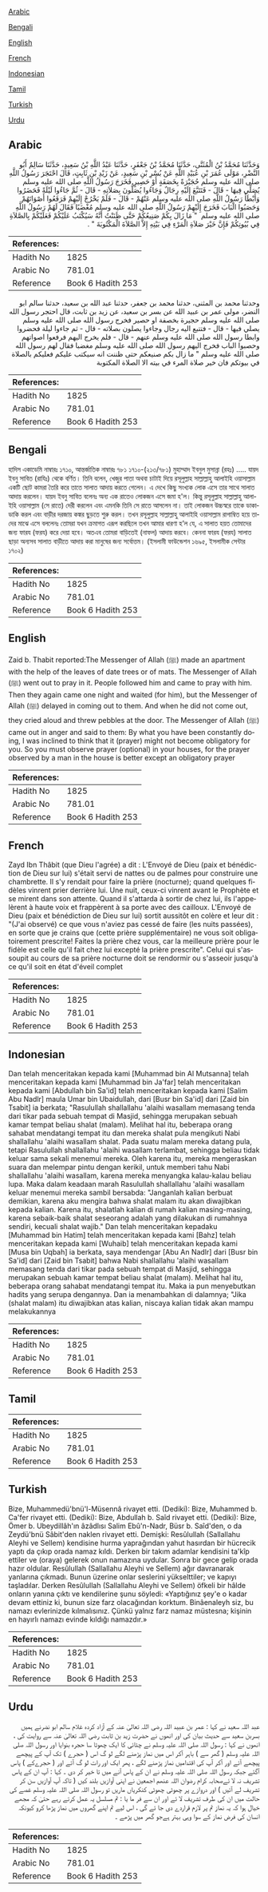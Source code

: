 [Arabic](#arabic)

[Bengali](#bengali)

[English](#english)

[French](#french)

[Indonesian](#indonesian)

[Tamil](#tamil)

[Turkish](#turkish)

[Urdu](#urdu)

## Arabic


<div dir="rtl" lang="ar" style={{fontSize:'larger',backgroundColor:'#f8f9fa',padding:20}}>
وَحَدَّثَنَا مُحَمَّدُ بْنُ الْمُثَنَّى، حَدَّثَنَا مُحَمَّدُ بْنُ جَعْفَرٍ، حَدَّثَنَا عَبْدُ اللَّهِ بْنُ سَعِيدٍ، حَدَّثَنَا سَالِمٌ أَبُو النَّضْرِ، مَوْلَى عُمَرَ بْنِ عُبَيْدِ اللَّهِ عَنْ بُسْرِ بْنِ سَعِيدٍ، عَنْ زَيْدِ بْنِ ثَابِتٍ، قَالَ احْتَجَرَ رَسُولُ اللَّهِ صلى الله عليه وسلم حُجَيْرَةً بِخَصَفَةٍ أَوْ حَصِيرٍ فَخَرَجَ رَسُولُ اللَّهِ صلى الله عليه وسلم يُصَلِّي فِيهَا - قَالَ - فَتَتَبَّعَ إِلَيْهِ رِجَالٌ وَجَاءُوا يُصَلُّونَ بِصَلاَتِهِ - قَالَ - ثُمَّ جَاءُوا لَيْلَةً فَحَضَرُوا وَأَبْطَأَ رَسُولُ اللَّهِ صلى الله عليه وسلم عَنْهُمْ - قَالَ - فَلَمْ يَخْرُجْ إِلَيْهِمْ فَرَفَعُوا أَصْوَاتَهُمْ وَحَصَبُوا الْبَابَ فَخَرَجَ إِلَيْهِمْ رَسُولُ اللَّهِ صلى الله عليه وسلم مُغْضَبًا‏ فَقَالَ لَهُمْ رَسُولُ اللَّهِ صلى الله عليه وسلم ‏ "‏ مَا زَالَ بِكُمْ صَنِيعُكُمْ حَتَّى ظَنَنْتُ أَنَّهُ سَيُكْتَبُ عَلَيْكُمْ فَعَلَيْكُمْ بِالصَّلاَةِ فِي بُيُوتِكُمْ فَإِنَّ خَيْرَ صَلاَةِ الْمَرْءِ فِي بَيْتِهِ إِلاَّ الصَّلاَةَ الْمَكْتُوبَةَ ‏"‏ ‏.‏
</div>
<div style={{backgroundColor:'#f8f9fa',padding:20, marginBottom: 10}}><table> <thead> <tr> <th>References:</th> <th></th> </tr> </thead> <tbody><tr><td>Hadith No</td><td>1825</td></tr><tr><td>Arabic No</td><td>781.01</td></tr><tr><td>Reference</td><td>Book 6 Hadith 253</td></tr></tbody></table></div>


<div dir="rtl" lang="ar" style={{fontSize:'larger',backgroundColor:'#f8f9fa',padding:20}}>
وحدثنا محمد بن المثنى، حدثنا محمد بن جعفر، حدثنا عبد الله بن سعيد، حدثنا سالم ابو النضر، مولى عمر بن عبيد الله عن بسر بن سعيد، عن زيد بن ثابت، قال احتجر رسول الله صلى الله عليه وسلم حجيرة بخصفة او حصير فخرج رسول الله صلى الله عليه وسلم يصلي فيها - قال - فتتبع اليه رجال وجاءوا يصلون بصلاته - قال - ثم جاءوا ليلة فحضروا وابطا رسول الله صلى الله عليه وسلم عنهم - قال - فلم يخرج اليهم فرفعوا اصواتهم وحصبوا الباب فخرج اليهم رسول الله صلى الله عليه وسلم مغضبا فقال لهم رسول الله صلى الله عليه وسلم " ما زال بكم صنيعكم حتى ظننت انه سيكتب عليكم فعليكم بالصلاة في بيوتكم فان خير صلاة المرء في بيته الا الصلاة المكتوبة
</div>
<div style={{backgroundColor:'#f8f9fa',padding:20, marginBottom: 10}}><table> <thead> <tr> <th>References:</th> <th></th> </tr> </thead> <tbody><tr><td>Hadith No</td><td>1825</td></tr><tr><td>Arabic No</td><td>781.01</td></tr><tr><td>Reference</td><td>Book 6 Hadith 253</td></tr></tbody></table></div>

## Bengali


<div dir="ltr" lang="bn" style={{fontSize:'larger',backgroundColor:'#f8f9fa',padding:20}}>
হাদিস একাডেমি নাম্বারঃ ১৭১০, আন্তর্জাতিক নাম্বারঃ ৭৮১ ১৭১০-(২১৩/৭৮১) মুহাম্মাদ ইবনুল মুসান্না (রহঃ) ..... যায়দ ইবনু সাবিত (রাযিঃ) থেকে বর্ণিত। তিনি বলেন, খেজুর পাতা অথবা চাটাই দিয়ে রসূলুল্লাহ সাল্লাল্লাহু আলাইহি ওয়াসাল্লাম একটি ছোট কামরা তৈরি করে তাতে সালাত আদায় করতে গেলেন। এ দেখে কিছু সংখ্যক লোক এসে তার সাথে সালাত আদায় করলেন। যায়দ ইবনু সাবিত বলেনঃ অন্য এক রাতেও লোকজন এসে জমা হ'ল। কিন্তু রসূলুল্লাহ সাল্লাল্লাহু আলাইহি ওয়াসাল্লাম (সে রাতে) দেরী করলেন এবং এমনকি তিনি সে রাতে আসলেন না। তাই লোকজন উচ্চস্বরে তাকে ডাকাডাকি করল এবং বাড়ীর দরজায় কঙ্কর ছুড়তে শুরু করল। তখন রসূলুল্লাহ সাল্লাল্লাহু আলাইহি ওয়াসাল্লাম রাগাম্বিত হয়ে তাদের মাঝে এসে বললেনঃ তোমরা যখন ক্রমাগত এরূপ করছিলে তখন আমার ধারণা হ’ল যে, এ সালাত হয়ত তোমাদের জন্য ফারয (ফরয) করে দেয়া হবে। অতএব তোমরা বাড়িতেই (নাফল) আদায় করবে। কেননা ফারয (ফরয) সালাত ছাড়া অন্যসব সালাত বাড়ীতে আদায় করা মানুষের জন্য সর্বোত্তম। (ইসলামী ফাউন্ডেশন ১৬৯৫, ইসলামীক সেন্টার ১৭০২)
</div>
<div style={{backgroundColor:'#f8f9fa',padding:20, marginBottom: 10}}><table> <thead> <tr> <th>References:</th> <th></th> </tr> </thead> <tbody><tr><td>Hadith No</td><td>1825</td></tr><tr><td>Arabic No</td><td>781.01</td></tr><tr><td>Reference</td><td>Book 6 Hadith 253</td></tr></tbody></table></div>

## English


<div dir="ltr" lang="en" style={{fontSize:'larger',backgroundColor:'#f8f9fa',padding:20}}>
Zaid b. Thabit reported:The Messenger of Allah (ﷺ) made an apartment with the help of the leaves of date trees or of mats. The Messenger of Allah (ﷺ) went out to pray in it. People followed him and came to pray with him. Then they again came one night and waited (for him), but the Messenger of Allah (ﷺ) delayed in coming out to them. And when he did not come out, they cried aloud and threw pebbles at the door. The Messenger of Allah (ﷺ) came out in anger and said to them: By what you have been constantly doing, I was inclined to think that it (prayer) might not become obligatory for you. So you must observe prayer (optional) in your houses, for the prayer observed by a man in the house is better except an obligatory prayer
</div>
<div style={{backgroundColor:'#f8f9fa',padding:20, marginBottom: 10}}><table> <thead> <tr> <th>References:</th> <th></th> </tr> </thead> <tbody><tr><td>Hadith No</td><td>1825</td></tr><tr><td>Arabic No</td><td>781.01</td></tr><tr><td>Reference</td><td>Book 6 Hadith 253</td></tr></tbody></table></div>

## French


<div dir="ltr" lang="fr" style={{fontSize:'larger',backgroundColor:'#f8f9fa',padding:20}}>
Zayd Ibn Thâbit (que Dieu l'agrée) a dit : L'Envoyé de Dieu (paix et bénédiction de Dieu sur lui) s'était servi de nattes ou de palmes pour construire une chambrette. Il s'y rendait pour faire la prière (nocturne); quand quelques fidèles vinrent prier derrière lui. Une nuit, ceux-ci vinrent avant le Prophète et se mirent dans son attente. Quand il s'attarda à sortir de chez lui, ils l'appelèrent à haute voix et frappèrent à sa porte avec des cailloux. L'Envoyé de Dieu (paix et bénédiction de Dieu sur lui) sortit aussitôt en colère et leur dit : "(J'ai observé) ce que vous n'aviez pas cessé de faire (les nuits passées), en sorte que je crains que (cette prière supplémentaire) ne vous soit obligatoirement prescrite! Faites la prière chez vous, car la meilleure prière pour le fidèle est celle qu'il fait chez lui excepté la prière prescrite". Celui qui s'assoupit au cours de sa prière nocturne doit se rendormir ou s'asseoir jusqu'à ce qu'il soit en état d'éveil complet
</div>
<div style={{backgroundColor:'#f8f9fa',padding:20, marginBottom: 10}}><table> <thead> <tr> <th>References:</th> <th></th> </tr> </thead> <tbody><tr><td>Hadith No</td><td>1825</td></tr><tr><td>Arabic No</td><td>781.01</td></tr><tr><td>Reference</td><td>Book 6 Hadith 253</td></tr></tbody></table></div>

## Indonesian


<div dir="ltr" lang="id" style={{fontSize:'larger',backgroundColor:'#f8f9fa',padding:20}}>
Dan telah menceritakan kepada kami [Muhammad bin Al Mutsanna] telah menceritakan kepada kami [Muhammad bin Ja'far] telah menceritakan kepada kami [Abdullah bin Sa'id] telah menceritakan kepada kami [Salim Abu Nadlr] maula Umar bin Ubaidullah, dari [Busr bin Sa'id] dari [Zaid bin Tsabit] ia berkata; "Rasulullah shallallahu 'alaihi wasallam memasang tenda dari tikar pada sebuah tempat di Masjid, sehingga merupakan sebuah kamar tempat beliau shalat (malam). Melihat hal itu, beberapa orang sahabat mendatangi tempat itu dan mereka shalat pula mengikuti Nabi shallallahu 'alaihi wasallam shalat. Pada suatu malam mereka datang pula, tetapi Rasulullah shallallahu 'alaihi wasallam terlambat, sehingga beliau tidak keluar sama sekali menemui mereka. Oleh karena itu, mereka mengeraskan suara dan melempar pintu dengan kerikil, untuk memberi tahu Nabi shallallahu 'alaihi wasallam, karena mereka menyangka kalau-kalau beliau lupa. Maka dalam keadaan marah Rasulullah shallallahu 'alaihi wasallam keluar menemui mereka sambil bersabda: "Janganlah kalian berbuat demikian, karena aku mengira bahwa shalat malam itu akan diwajibkan kepada kalian. Karena itu, shalatlah kalian di rumah kalian masing-masing, karena sebaik-baik shalat seseorang adalah yang dilakukan di rumahnya sendiri, kecuali shalat wajib." Dan telah menceritakan kepadaku [Muhammad bin Hatim] telah menceritakan kepada kami [Bahz] telah menceritakan kepada kami [Wuhaib] telah menceritakan kepada kami [Musa bin Uqbah] ia berkata, saya mendengar [Abu An Nadlr] dari [Busr bin Sa'id] dari [Zaid bin Tsabit] bahwa Nabi shallallahu 'alaihi wasallam memasang tenda dari tikar pada sebuah tempat di Masjid, sehingga merupakan sebuah kamar tempat beliau shalat (malam). Melihat hal itu, beberapa orang sahabat mendatangi tempat itu. Maka ia pun menyebutkan hadits yang serupa dengannya. Dan ia menambahkan di dalamnya; "Jika (shalat malam) itu diwajibkan atas kalian, niscaya kalian tidak akan mampu melakukannya
</div>
<div style={{backgroundColor:'#f8f9fa',padding:20, marginBottom: 10}}><table> <thead> <tr> <th>References:</th> <th></th> </tr> </thead> <tbody><tr><td>Hadith No</td><td>1825</td></tr><tr><td>Arabic No</td><td>781.01</td></tr><tr><td>Reference</td><td>Book 6 Hadith 253</td></tr></tbody></table></div>

## Tamil


<div dir="ltr" lang="ta" style={{fontSize:'larger',backgroundColor:'#f8f9fa',padding:20}}>

</div>
<div style={{backgroundColor:'#f8f9fa',padding:20, marginBottom: 10}}><table> <thead> <tr> <th>References:</th> <th></th> </tr> </thead> <tbody><tr><td>Hadith No</td><td>1825</td></tr><tr><td>Arabic No</td><td>781.01</td></tr><tr><td>Reference</td><td>Book 6 Hadith 253</td></tr></tbody></table></div>

## Turkish


<div dir="ltr" lang="tr" style={{fontSize:'larger',backgroundColor:'#f8f9fa',padding:20}}>
Bize, Muhammedü'bnü'l-Müsennâ rivayet etti. (Dediki): Bize, Muhammed b. Ca'fer rivayet etti. (Dediki): Bize, Abdullah b. Saîd rivayet etti. (Dediki): Bize, Ömer b. Ubeydillâh'ın âzâdlısı Salim Ebû'n-Nadr, Büsr b. Saîd'den, o da Zeydü'bnü Sâbit'den naklen rivayet etti. Demişki: Resûlullah (Sallallahu Aleyhi ve Sellem) kendisine hurma yaprağından yahut hasırdan bir hücrecik yaptı da çıkıp orada namaz kıldı. Derken bir takım adamlar kendisini ta'kîp ettiler ve (oraya) gelerek onun namazına uydular. Sonra bir gece gelip orada hazır oldular. Resûlullah (Sallallahu Aleyhi ve Sellem) ağır davranarak yanlarına çıkmadı. Bunun üzerine onlar seslerini yükselttiler; ve kapıyı taşladılar. Derken Resûlullah (Sallallahu Aleyhi ve Sellem) öfkeli bir hâlde onların yanına çıktı ve kendilerine şunu söyledi: «Yaptığınız şey'e o kadar devam ettiniz ki, bunun size farz olacağından korktum. Binâenaleyh siz, bu namazı evlerinizde kılmalısınız. Çünkü yalnız farz namaz müstesna; kişinin en hayırlı namazı evinde kıldığı namazdır.»
</div>
<div style={{backgroundColor:'#f8f9fa',padding:20, marginBottom: 10}}><table> <thead> <tr> <th>References:</th> <th></th> </tr> </thead> <tbody><tr><td>Hadith No</td><td>1825</td></tr><tr><td>Arabic No</td><td>781.01</td></tr><tr><td>Reference</td><td>Book 6 Hadith 253</td></tr></tbody></table></div>

## Urdu


<div dir="rtl" lang="ur" style={{fontSize:'larger',backgroundColor:'#f8f9fa',padding:20}}>
عبد اللہ سعید نے کہا : عمر بن عبید اللہ رضی اللہ تعالیٰ عنہ کے آزاد کردہ غلام سالم ابو نضرنے ہمیں بسربن سعید سے حدیث بیان کی اور انھوں نے حضرت زید بن ثابت رضی اللہ تعالیٰ عنہ سے روایت کی ، انھوں نے کہا : رسول اللہ صلی اللہ علیہ وسلم نے چٹائی کا ایک چھوٹا سا حجرہ بنوایا اور رسول اللہ صلی اللہ علیہ وسلم ( گھر سے ) باہر آکر اس میں نماز پڑھنے لگے لو گ اس ( حجرے ) تک آپ کے پیچھے پیچھے آئے اور آکر آپ کی اقتدامیں نماز پڑھنے لگے ، پھر ایک اور رات لو گ آئے اور ( حجرےکے ) پاس آگئے جبکہ رسول اللہ صلی اللہ علیہ وسلم نے ان کے پاس آنے میں تا خیر کر دی ۔ کہا : آپ ان کے پاس تشریف نہ لا ئےصحابہ کرام رضوان اللہ عنھم اجمعین نے اپنی آوازیں بلند کیں ( تاکہ آپ آوازیں سن کر تشریف لے آئیں ) اور دروازے پر چھوٹی چھوٹی کنکریاں ماریں تو رسول اللہ صلی اللہ علیہ وسلم غصے کی حالت میں ان کی طرف تشریف لا ئے اور ان سے فر ما یا : تم مسلسل یہ عمل کرتے رہے حتیٰ کہ مجھے خیال ہوا کہ یہ نماز تم پر لازم قراردے دی جا ئے گی ، اس لیے تم اپنے گھروں میں نماز پڑھا کرو کیونکہ انسان کی فرض نماز کے سوا وہی بہتر ہےجو گھر میں پڑھے ۔
</div>
<div style={{backgroundColor:'#f8f9fa',padding:20, marginBottom: 10}}><table> <thead> <tr> <th>References:</th> <th></th> </tr> </thead> <tbody><tr><td>Hadith No</td><td>1825</td></tr><tr><td>Arabic No</td><td>781.01</td></tr><tr><td>Reference</td><td>Book 6 Hadith 253</td></tr></tbody></table></div>